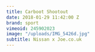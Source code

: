 ```yaml
---
title: Carboot Shootout
date: 2018-01-29 11:42:00 Z
brand: sport
vimeoid: 245902023
image: "/uploads/IMG_5426d.jpg"
subtitle: Nissan x Joe.co.uk
---
```


